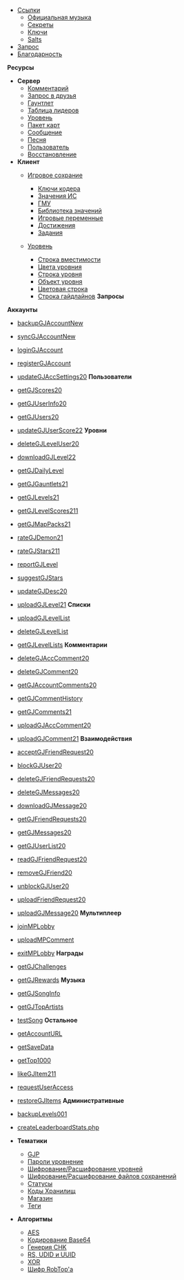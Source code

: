 <!-- docs/_sidebar.md -->

- [Ссылки]()
    - [Официальная музыка](/reference/songs)
    - [Секреты](/reference/secrets)
    - [Ключи](/reference/keys)
    - [Salts](/reference/salts)
- [Запрос](/endpoints/generic.md)
- [Благодарность](/CREDITS)


**Ресурсы**

- **Сервер**
  - [Комментарий](/resources/server/comment.md)
  - [Запрос в друзья](/resources/server/friendrequest.md)
  - [Гаунтлет](/resources/server/gauntlet.md)
  - [Таблица лидеров](/resources/server/leaderboardscore.md)
  - [Уровень](/resources/server/level.md)
  - [Пакет карт](/resources/server/mappack.md)
  - [Сообщение](/resources/server/message.md)
  - [Песня](/resources/server/song.md)
  - [Пользователь](/resources/server/user.md)
  - [Восстановление](/resources/server/restore.md)
- **Клиент**
  - [Игровое сохрание](/resources/client/gamesave.md)
    - [Ключи кодера](resources/client/gamesave/kCEK.md)
    - [Значения ИС](/resources/client/gamesave/GS_Value.md)
    - [ГМУ](/resources/client/gamesave/GLM.md)
    - [Библиотека значений](/resources/client/gamesave/valueKeeper.md)
    - [Игровые переменные](/resources/client/gamesave/gv.md)
    - [Достижения](/resources/client/gamesave/achievement.md)
    - [Задания](/resources/client/gamesave/quests.md)

  - [Уровень](/resources/client/level.md)
    - [Строка вместимости](/resources/client/level-components/capacity-string.md)
    - [Цвета уровния](/resources/client/level-components/level-colors.md)
    - [Строка уровня](/resources/client/level-components/inner-level-string.md)
    - [Объект уровня](/resources/client/level-components/level-object.md)
    - [Цветовая строка](/resources/client/level-components/color-string.md)
    - [Строка гайдлайнов](/resources/client/level-components/guideline-string.md)
**Запросы**

**Аккаунты**
  - [backupGJAccountNew](/endpoints/accounts/backupGJAccountNew.md)
  - [syncGJAccountNew](/endpoints/accounts/syncGJAccountNew.md)
  - [loginGJAccount](/endpoints/accounts/loginGJAccount.md)
  - [registerGJAccount](/endpoints/accounts/registerGJAccount.md)
  - [updateGJAccSettings20](/endpoints/accounts/updateGJAccSettings20.md)
**Пользователи**
  - [getGJScores20](/endpoints/users/getGJScores20.md)
  - [getGJUserInfo20](/endpoints/users/getGJUserInfo20.md)
  - [getGJUsers20](/endpoints/users/getGJUsers20.md)
  - [updateGJUserScore22](/endpoints/users/updateGJUserScore22.md)
**Уровни**
  - [deleteGJLevelUser20](/endpoints/levels/deleteGJLevelUser20.md)
  - [downloadGJLevel22](/endpoints/levels/downloadGJLevel22.md)
  - [getGJDailyLevel](/endpoints/levels/getGJDailyLevel.md)
  - [getGJGauntlets21](/endpoints/levels/getGJGauntlets21.md)
  - [getGJLevels21](/endpoints/levels/getGJLevels21.md)
  - [getGJLevelScores211](/endpoints/levels/getGJLevelScores211.md)
  - [getGJMapPacks21](/endpoints/levels/getGJMapPacks21.md)
  - [rateGJDemon21](/endpoints/levels/rateGJDemon21.md)
  - [rateGJStars211](/endpoints/levels/rateGJStars211.md)
  - [reportGJLevel](/endpoints/levels/reportGJLevel.md)
  - [suggestGJStars](/endpoints/levels/suggestGJStars.md)
  - [updateGJDesc20](/endpoints/levels/updateGJDesc20.md)
  - [uploadGJLevel21](/endpoints/levels/uploadGJLevel21.md)
**Списки**
  - [uploadGJLevelList](/endpoints/lists/uploadGJLevelList.md)
  - [deleteGJLevelList](/endpoints/lists/deleteGJLevelList.md)
  - [getGJLevelLists](/endpoints/lists/getGJLevelLists.md)
**Комментарии**
  - [deleteGJAccComment20](/endpoints/comments/deleteGJAccComment20.md)
  - [deleteGJComment20](/endpoints/comments/deleteGJComment20.md)
  - [getGJAccountComments20](/endpoints/comments/getGJAccountComments20.md)
  - [getGJCommentHistory](/endpoints/comments/getGJCommentHistory.md)
  - [getGJComments21](/endpoints/comments/getGJComments21.md)
  - [uploadGJAccComment20](/endpoints/comments/uploadGJAccComment20.md)
  - [uploadGJComment21](/endpoints/comments/uploadGJComment21.md)
**Взаимодействия**
  - [acceptGJFriendRequest20](/endpoints/socials/acceptGJFriendRequest20.md)
  - [blockGJUser20](/endpoints/socials/blockGJUser20.md)
  - [deleteGJFriendRequests20](/endpoints/socials/deleteGJFriendRequests20.md)
  - [deleteGJMessages20](/endpoints/socials/deleteGJMessages20.md)
  - [downloadGJMessage20](/endpoints/socials/downloadGJMessage20.md)
  - [getGJFriendRequests20](/endpoints/socials/getGJFriendRequests20.md)
  - [getGJMessages20](/endpoints/socials/getGJMessages20.md)
  - [getGJUserList20](/endpoints/socials/getGJUserList20.md)
  - [readGJFriendRequest20](/endpoints/socials/readGJFriendRequest20.md)
  - [removeGJFriend20](/endpoints/socials/removeGJFriend20.md)
  - [unblockGJUser20](/endpoints/socials/unblockGJUser20.md)
  - [uploadFriendRequest20](/endpoints/socials/UploadFriendRequest20.md)
  - [uploadGJMessage20](/endpoints/socials/uploadGJMessage20.md)
**Мультиплеер**
  - [joinMPLobby](/endpoints/versus/joinMPLobby.md)
  - [uploadMPComment](/endpoints/versus/uploadMPComment.md)
  - [exitMPLobby](/endpoints/versus/exitMPLobby.md)
**Награды**
  - [getGJChallenges](/endpoints/rewards/getGJChallenges.md)
  - [getGJRewards](/endpoints/rewards/getGJRewards.md)
**Музыка**
  - [getGJSongInfo](/endpoints/songs/getGJSongInfo.md)
  - [getGJTopArtists](/endpoints/songs/getGJTopArtists.md)
  - [testSong](/endpoints/songs/testSong.md)
**Остальное**
  - [getAccountURL](/endpoints/misc/getAccountURL.md)
  - [getSaveData](/endpoints/misc/getSaveData.md)
  - [getTop1000](/endpoints/misc/getTop1000.md)
  - [likeGJItem211](/endpoints/misc/likeGJItem211.md)
  - [requestUserAccess](/endpoints/misc/requestUserAccess.md)
  - [restoreGJItems](/endpoints/misc/restoreGJItems.md)
**Административные**
  - [backupLevels001](/endpoints/admin/backupLevels001.md)
  - [createLeaderboardStats.php](/endpoints/admin/createLeaderboardStats.php)
- **Тематики**
  - [GJP](/topics/gjp.md)
  - [Пароли уровнение](/topics/level_passwords.md)
  - [Шифрование/Расшифрование уровней](/topics/levelstring_encoding_decoding.md)
  - [Шифрование/Рас<meta property="og:url" content="https://gdprogramming.ru/#/" />шифрование файлов сохранений](/topics/localfiles_encrypt_decrypt.md)
  - [Статусы](/topics/status_codes.md)
  - [Коды Хранилищ](/topics/vault_codes.md)
  - [Магазин](/topics/shop)
  - [Теги](/topics/tags)  


- **Алгоритмы**
  - [AES](topics/encryption/AES.md)
  - [Кодирование Base64](topics/encryption/base64.md)
  - [Генерия CHK](topics/encryption/chk.md)
  - [RS, UDID и UUID](topics/encryption/id.md)
  - [XOR](topics/encryption/xor.md)
  - [Шифр RobTop'а](topics/encryption/robtop-cipher.md)
